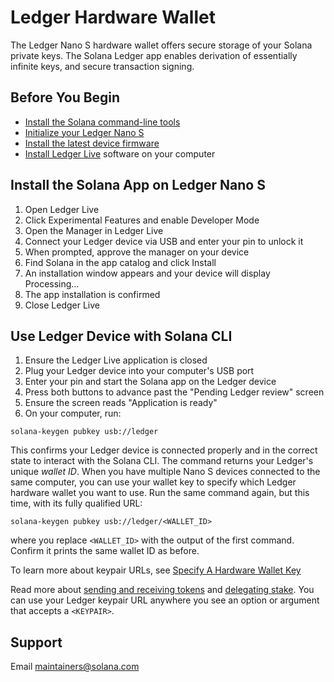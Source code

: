 # Ledger Hardware Wallet

The Ledger Nano S hardware wallet offers secure storage of your Solana private
keys. The Solana Ledger app enables derivation of essentially infinite keys, and
secure transaction signing.

## Before You Begin

- [Install the Solana command-line tools](../cli/install-solana-cli-tools.md)
- [Initialize your Ledger Nano S](https://support.ledger.com/hc/en-us/articles/360000613793)
- [Install the latest device firmware](https://support.ledgerwallet.com/hc/en-us/articles/360002731113-Update-Ledger-Nano-S-firmware)
- [Install Ledger Live](https://support.ledger.com/hc/en-us/articles/360006395553/) software on your computer

## Install the Solana App on Ledger Nano S

1. Open Ledger Live
2. Click Experimental Features and enable Developer Mode
3. Open the Manager in Ledger Live
4. Connect your Ledger device via USB and enter your pin to unlock it
5. When prompted, approve the manager on your device
6. Find Solana in the app catalog and click Install
7. An installation window appears and your device will display Processing…
8. The app installation is confirmed
9. Close Ledger Live

## Use Ledger Device with Solana CLI

1. Ensure the Ledger Live application is closed
2. Plug your Ledger device into your computer's USB port
3. Enter your pin and start the Solana app on the Ledger device
4. Press both buttons to advance past the "Pending Ledger review" screen
5. Ensure the screen reads "Application is ready"
6. On your computer, run:

```text
solana-keygen pubkey usb://ledger
```

This confirms your Ledger device is connected properly and in the correct state
to interact with the Solana CLI. The command returns your Ledger's unique
*wallet ID*. When you have multiple Nano S devices connected to the same
computer, you can use your wallet key to specify which Ledger hardware wallet
you want to use. Run the same command again, but this time, with its fully
qualified URL:

```text
solana-keygen pubkey usb://ledger/<WALLET_ID>
```

where you replace `<WALLET_ID>` with the output of the first command.
Confirm it prints the same wallet ID as before.

To learn more about keypair URLs, see
[Specify A Hardware Wallet Key](README.md#specify-a-hardware-wallet-key)

Read more about [sending and receiving tokens](../cli/transfer-tokens.md) and
[delegating stake](../cli/delegate-stake.md). You can use your Ledger keypair URL
anywhere you see an option or argument that accepts a `<KEYPAIR>`.

## Support

Email maintainers@solana.com
